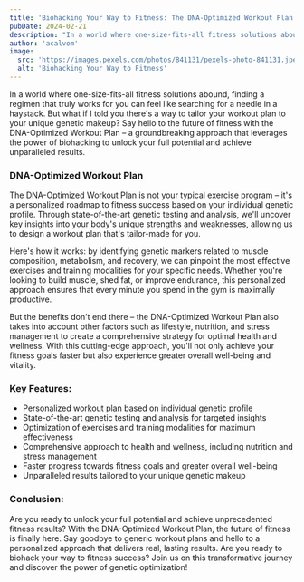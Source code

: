 ```yaml
---
title: 'Biohacking Your Way to Fitness: The DNA-Optimized Workout Plan'
pubDate: 2024-02-21
description: "In a world where one-size-fits-all fitness solutions abound, finding a regimen that truly works for you can feel like searching for a needle in a haystack. But what if I told you there's a way to tailor your workout plan to your unique genetic makeup? Say hello to the future of fitness with the DNA-Optimized Workout Plan – a groundbreaking approach that leverages the power of biohacking to unlock your full potential and achieve unparalleled results."
author: 'acalvom'
image:
  src: 'https://images.pexels.com/photos/841131/pexels-photo-841131.jpeg?auto=compress&cs=tinysrgb&w=1260&h=750&dpr=2'
  alt: 'Biohacking Your Way to Fitness'
---
```


In a world where one-size-fits-all fitness solutions abound, finding a regimen that truly works for you can feel like searching for a needle in a haystack. But what if I told you there's a way to tailor your workout plan to your unique genetic makeup? Say hello to the future of fitness with the DNA-Optimized Workout Plan – a groundbreaking approach that leverages the power of biohacking to unlock your full potential and achieve unparalleled results.

### DNA-Optimized Workout Plan

The DNA-Optimized Workout Plan is not your typical exercise program – it's a personalized roadmap to fitness success based on your individual genetic profile. Through state-of-the-art genetic testing and analysis, we'll uncover key insights into your body's unique strengths and weaknesses, allowing us to design a workout plan that's tailor-made for you.

Here's how it works: by identifying genetic markers related to muscle composition, metabolism, and recovery, we can pinpoint the most effective exercises and training modalities for your specific needs. Whether you're looking to build muscle, shed fat, or improve endurance, this personalized approach ensures that every minute you spend in the gym is maximally productive.

But the benefits don't end there – the DNA-Optimized Workout Plan also takes into account other factors such as lifestyle, nutrition, and stress management to create a comprehensive strategy for optimal health and wellness. With this cutting-edge approach, you'll not only achieve your fitness goals faster but also experience greater overall well-being and vitality.

### Key Features:

- Personalized workout plan based on individual genetic profile
- State-of-the-art genetic testing and analysis for targeted insights
- Optimization of exercises and training modalities for maximum effectiveness
- Comprehensive approach to health and wellness, including nutrition and stress management
- Faster progress towards fitness goals and greater overall well-being
- Unparalleled results tailored to your unique genetic makeup

### Conclusion:
Are you ready to unlock your full potential and achieve unprecedented fitness results? With the DNA-Optimized Workout Plan, the future of fitness is finally here. Say goodbye to generic workout plans and hello to a personalized approach that delivers real, lasting results. Are you ready to biohack your way to fitness success? Join us on this transformative journey and discover the power of genetic optimization!